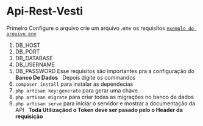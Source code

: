 # Api-Rest-Vesti
Primeiro Configure o arquivo crie um arquivo .env os requisitos [`exemplo do arquivo env`](https://github.com/Elanio-Bros/Api-Rest-Vesti/blob/main/.env.example)
1. DB_HOST
2. DB_PORT
3. DB_DATABASE
4. DB_USERNAME
5. DB_PASSWORD
Esse requisitos são importantes pra a configuração do **Banco De Dados**
&nbsp;
Depois digite os commandos
1. `composer install` para instalar as dependecias
2. `php artisan key:generate` para gerar uma chave.
3. `php artisan migrate` para criar todas as migrações no banco de dados
4. `php artisan serve` para iniciar o servidor e mostrar a documentação da API
&nbsp;
**Toda Utilizaçãod o Token deve ser pasado pelo o Header da requisição**

